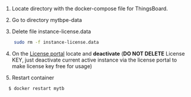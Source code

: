 1. Locate directory with the docker-compose file for ThingsBoard.

2. Go to directory mytbpe-data

3. Delete file instance-license.data
```bash
    sudo rm -f instance-license.data
```

4. On the [License portal](https://license.thingsboard.io/) locate and **deactivate** (**DO NOT DELETE** License KEY, just deactivate current active instance via the license portal to make license key free for usage)

5. Restart container
```bash
  $ docker restart mytb
```